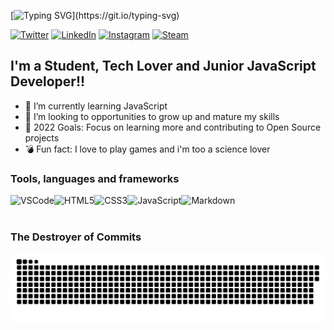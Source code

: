[![Typing SVG](https://readme-typing-svg.herokuapp.com?color=BF22F7&center=true&lines=Hello%2C+my+name+is+Neryath!;Welcome+to+my+profile!)](https://git.io/typing-svg)

[![Twitter](https://img.shields.io/badge/Twitter-1DA1F2?style=for-the-badge&logo=twitter&logoColor=white)](https://twitter.com/neryathdev)
[![LinkedIn](https://img.shields.io/badge/LinkedIn-0077B5?style=for-the-badge&logo=linkedin&logoColor=white)](https://www.linkedin.com/in/neryathdev/)
[![Instagram](https://img.shields.io/badge/Instagram-E4405F?style=for-the-badge&logo=instagram&logoColor=white)](https://www.instagram.com/neryathdev/)
[![Steam](https://img.shields.io/badge/Steam-000000?style=for-the-badge&logo=steam&logoColor=white)](https://steamcommunity.com/id/Neryath)


## I'm a Student, Tech Lover and Junior JavaScript Developer!!

- 👾 I’m currently learning JavaScript
- 👻 I’m looking to opportunities to grow up and mature my skills
- 🤖 2022 Goals: Focus on learning more and contributing to Open Source projects
- 💣 Fun fact: I love to play games and i'm too a science lover

### Tools, languages and frameworks

<img align="left" alt="VSCode" src="https://img.shields.io/badge/VSCode-blue?style=for-the-badge&color=e53935" />
<img align="left" alt="HTML5" src="https://img.shields.io/badge/HTML5-E34F26?style=for-the-badge&logo=html5&logoColor=white" />
<img align="left" alt="CSS3" src="https://img.shields.io/badge/CSS3-1572B6?style=for-the-badge&logo=css3&logoColor=white" />
<img align="left" alt="JavaScript" src="https://img.shields.io/badge/JavaScript-323330?style=for-the-badge&logo=javascript&logoColor=F7DF1E" />
<img align="left" alt="Markdown" src="https://img.shields.io/badge/Markdown-000000?style=for-the-badge&logo=markdown&logoColor=white" />

<br><br>


### The Destroyer of Commits

![Snake animation](https://github.com/neryath/neryath/blob/output/github-contribution-grid-snake.svg)  




